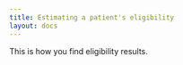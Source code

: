 ```yaml
---
title: Estimating a patient's eligibility
layout: docs
---
```


This is how you find eligibility results.